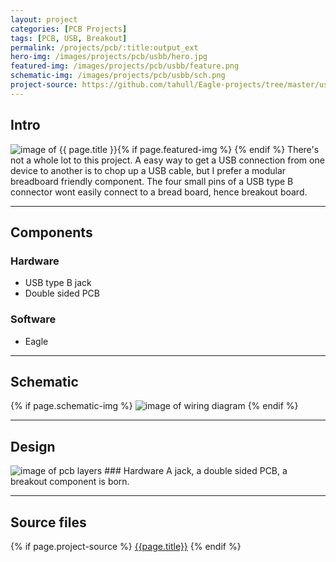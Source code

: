 ```yaml
---
layout: project
categories: [PCB Projects]
tags: [PCB, USB, Breakout]
permalink: /projects/pcb/:title:output_ext
hero-img: /images/projects/pcb/usbb/hero.jpg
featured-img: /images/projects/pcb/usbb/feature.png
schematic-img: /images/projects/pcb/usbb/sch.png
project-source: https://github.com/tahull/Eagle-projects/tree/master/usbbreakout
---
```


## Intro
{% if page.featured-img %}
  <img src="{{ page.featured-img }}" alt="image of {{ page.title }}" title = "{{ page.title }}" class="img-fluid mr-3" style="float:left;"/>{% endif %}
There's not a whole lot to this project. A easy way to get a USB connection from one device to another is to chop up a USB cable, but I prefer a modular breadboard friendly component. The four small pins of a USB type B connector wont easily connect to a bread board, hence breakout board.

---
## Components
### Hardware
- USB type B jack
- Double sided PCB

### Software
- Eagle

---
## Schematic
{% if page.schematic-img %}
  <img src="{{ page.schematic-img }}" alt="image of wiring diagram" title="wiring diagram" class="img-fluid"/>
{% endif %}

---
## Design
<img src="/images/projects/pcb/usbb/slide-show.gif" alt="image of pcb layers" title="pcb layers" class="img-fluid"/>
### Hardware
A jack, a double sided PCB, a breakout component is born.

---
## Source files
{% if page.project-source %}
  <a href="{{ page.project-source }}">{{page.title}}</a>
{% endif %}
